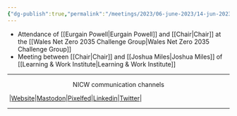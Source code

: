 ```yaml
---
{"dg-publish":true,"permalink":"/meetings/2023/06-june-2023/14-jun-2023/"}
---
```


- Attendance of [[Eurgain Powell\|Eurgain Powell]] and [[Chair\|Chair]] at the [[Wales Net Zero 2035 Challenge Group\|Wales Net Zero 2035 Challenge Group]]
- Meeting between [[Chair\|Chair]] and [[Joshua Miles\|Joshua Miles]] of [[Learning & Work Institute\|Learning & Work Institute]]
***
<p style="text-align: center;">NICW communication channels</p>

󠁧 |[Website](https://nationalinfrastructurecommission.wales)|[Mastodon](https://toot.wales/@NICW)|[Pixelfed](https://pix.toot.wales/NICW)|[Linkedin](https://www.linkedin.com/company/26268509/)|[Twitter](https://twitter.com/InfraCommCymru)|
***

